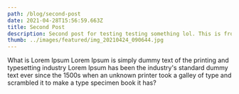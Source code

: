 ```yaml
---
path: /blog/second-post
date: 2021-04-28T15:56:59.663Z
title: Second Post
description: Second post for testing testing something lol. This is from my phone though
thumb: ../images/featured/img_20210424_090644.jpg
---
```

What is Lorem Ipsum Lorem Ipsum is simply dummy text of the printing and typesetting industry Lorem Ipsum has been the industry's standard dummy text ever since the 1500s when an unknown printer took a galley of type and scrambled it to make a type specimen book it has?